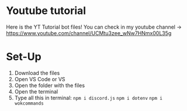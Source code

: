 # Youtube tutorial
Here is the YT Tutorial bot files! You can check in my youtube channel -> https://www.youtube.com/channel/UCMtu3zee_wNw7HNmx00L35g

# Set-Up
1. Download the files
2. Open VS Code or VS
3. Open the folder with the files 
4. Open the terminal
5. Type all this in terminal:
  `npm i discord.js`
  `npm i dotenv`
  `npm i wokcommands`
